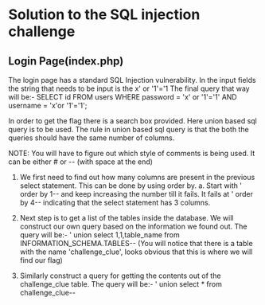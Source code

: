 # Solution to the SQL injection challenge

## Login Page(index.php)
The login page has a standard SQL Injection vulnerability. In the input fields the string that needs to be input is the x' or '1'='1
The final query that way will be:-  SELECT id FROM users WHERE password = 'x' or '1'='1' AND username = 'x'or '1'='1';

In order to get the flag there is a search box provided. Here union based sql query is to be used. The rule in union based sql query is that the both the queries should have the same number of columns.

NOTE: You will have to figure out which style of comments is being used. It can be either # or -- (with space at the end)
 
1. We first need to find out how many columns are present in the previous select statement. This can be done by using order by. 
   a. Start with ' order by 1-- and keep increasing the number till it fails. It fails at ' order by 4-- indicating that the select statement has 3 columns.

2. Next step is to get a list of the tables inside the database. We will construct our own query based on the information we found out. The query will be:- 
' union select 1,1,table_name from INFORMATION_SCHEMA.TABLES-- 
(You will notice that there is a table with the name 'challenge_clue', looks obvious that this is where we will find our flag)

3. Similarly construct a query for getting the contents out of the challenge_clue table. The query will be:-
' union select * from challenge_clue-- 

